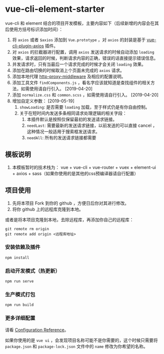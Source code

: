 # vue-cli-element-starter

vue-cli 和 element 结合的项目开发模板，主要内容如下（后续新增的内容会在其后使用方括号标识添加时间）：

1. 将 `axios` 或者 `$axios` 添加到 `Vue.prototype` ，对 `axios` 的封装是基于 [vue-cli-plugin-axios](https://www.npmjs.com/package/vue-cli-plugin-axios) 插件。
2. 对 `axios` 的拦截器进行配置，调用 `axios` 发送请求的时候自动添加 `loading` 效果，请求返回的时候，判断请求内容的正确，错误的话直接提示错误信息。
3. 并发请求时，只有当最后一个请求完成的时候才会关闭 `loading` 效果。
4. 添加在路由切换的时候取消上个页面未完成的 `axios` 请求。
5. 添加本地代理 [http-proxy-middleware](https://github.com/chimurai/http-proxy-middleware) 及相应的配置说明。
6. 添加工具文件 `findComponents.js` ，看名字应该就知道是查找组件的相关方法，如需使用请自行引入。  [2019-04-20]
7. 添加 `normalize.css` 和 `common.scss` ，如需使用请自行引入。  [2019-04-20]
8. 增加自定义参数： [2019-05-19]
   1. `showLoading`: 是否需要 `loading` 加载，至于样式仍是有你自由控制。
   2. 关于在短时间内发送多条相同请求处理逻辑的相关字段：
      1. 本插件默认是按照仅保留最初的发送请求链接。
      2. `needLast`: 需要最新的发送请求链接，以前发送的可以直接 cancel ，这种情况一般适用于搜索框发送请求。
      3. `needAll`: 所有的发送请求链接都需要

## 模板说明

1. 本模板暂时的技术栈为： vue + vue-cli + vue-router + vuex + element-ui + axios + sass（如果你使用的是其他的css预编译器请自行配置）

## 项目使用

1. 先将本项目 Fork 到你的 github ，方便日后你对其进行修改。
2. 将你 github 上的远程库克隆到本地。

或者是将本项目克隆到本地，去除远程库，再添加你自己的远程库：

```
git remote rm origin
git remote add origin <远程库地址>
```

### 安装依赖及插件

```
npm install
```

### 启动开发模式（热更新）

```
npm run serve
```

### 生产模式打包

```
npm run build
```

### 更多详细配置

请看 [Configuration Reference](https://cli.vuejs.org/config/)。

如果你使用的是 `vue ui` ，会发现项目名称可能不是你需要的，这个时候只需要将 `package.json` 和 `package-lock.json` 文件中的 `name` 修改为你希望的名称。

